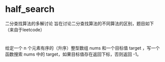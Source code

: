 # half_search
二分查找算法的多解讨论
旨在讨论二分查找算法的不同算法的区别，题目如下（来自于leetcode）

#
给定一个 n 个元素有序的（升序）整型数组 nums 和一个目标值 target  ，写一个函数搜索 nums 中的 target，如果目标值存在返回下标，否则返回 -1。

